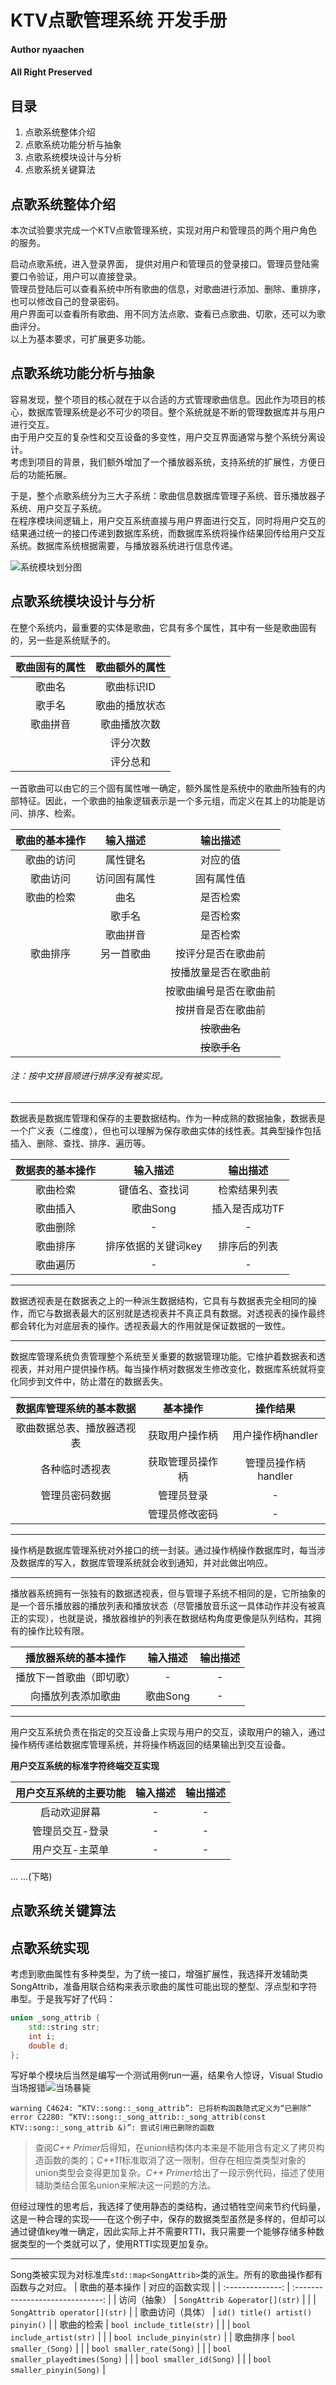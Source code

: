 # KTV点歌管理系统 开发手册
#### Author nyaachen
#### All Right Preserved

## 目录

1. 点歌系统整体介绍
2. 点歌系统功能分析与抽象
3. 点歌系统模块设计与分析
4. 点歌系统关键算法


## 点歌系统整体介绍

本次试验要求完成一个KTV点歌管理系统，实现对用户和管理员的两个用户角色的服务。

启动点歌系统，进入登录界面， 提供对用户和管理员的登录接口。管理员登陆需要口令验证，用户可以直接登录。  
管理员登陆后可以查看系统中所有歌曲的信息，对歌曲进行添加、删除、重排序，也可以修改自己的登录密码。  
用户界面可以查看所有歌曲、用不同方法点歌、查看已点歌曲、切歌，还可以为歌曲评分。  
以上为基本要求，可扩展更多功能。

## 点歌系统功能分析与抽象

容易发现，整个项目的核心就在于以合适的方式管理歌曲信息。因此作为项目的核心，数据库管理系统是必不可少的项目。整个系统就是不断的管理数据库并与用户进行交互。  
由于用户交互的复杂性和交互设备的多变性，用户交互界面通常与整个系统分离设计。  
考虑到项目的背景，我们额外增加了一个播放器系统，支持系统的扩展性，方便日后的功能拓展。

于是，整个点歌系统分为三大子系统：歌曲信息数据库管理子系统、音乐播放器子系统、用户交互子系统。  
在程序模块间逻辑上，用户交互系统直接与用户界面进行交互，同时将用户交互的结果通过统一的接口传递到数据库系统，而数据库系统将操作结果回传给用户交互系统。数据库系统根据需要，与播放器系统进行信息传递。

![系统模块划分图](system.png)

## 点歌系统模块设计与分析


在整个系统内，最重要的实体是歌曲，它具有多个属性，其中有一些是歌曲固有的，另一些是系统赋予的。

| 歌曲固有的属性 | 歌曲额外的属性 |
| :------------: | :------------: |
|     歌曲名     |   歌曲标识ID   |
|     歌手名     | 歌曲的播放状态 |
|    歌曲拼音    |  歌曲播放次数  |
|                |    评分次数    |
|                |    评分总和    |

一首歌曲可以由它的三个固有属性唯一确定，额外属性是系统中的歌曲所独有的内部特征。因此，一个歌曲的抽象逻辑表示是一个多元组，而定义在其上的功能是访问、排序、检索。

| 歌曲的基本操作 |   输入描述   |        输出描述        |
| :------------: | :----------: | :--------------------: |
|   歌曲的访问   |   属性键名   |        对应的值        |
|    歌曲访问    | 访问固有属性 |       固有属性值       |
|   歌曲的检索   |     曲名     |        是否检索        |
|                |    歌手名    |        是否检索        |
|                |   歌曲拼音   |        是否检索        |
|    歌曲排序    |  另一首歌曲  |   按评分是否在歌曲前   |
|                |              |  按播放量是否在歌曲前  |
|                |              | 按歌曲编号是否在歌曲前 |
|                |              |   按拼音是否在歌曲前   |
|                |              |      ~~按歌曲名~~      |
|                |              |      ~~按歌手名~~      |

###### 注：按中文拼音顺进行排序没有被实现。

---

数据表是数据库管理和保存的主要数据结构。作为一种成熟的数据抽象，数据表是一个广义表（二维度），但也可以理解为保存歌曲实体的线性表。其典型操作包括插入、删除、查找、排序、遍历等。

| 数据表的基本操作 |      输入描述       |    输出描述    |
| :--------------: | :-----------------: | :------------: |
|     歌曲检索     |   键值名、查找词    |  检索结果列表  |
|     歌曲插入     |      歌曲Song       | 插入是否成功TF |
|     歌曲删除     |          -          |       -        |
|     歌曲排序     | 排序依据的关键词key |  排序后的列表  |
|     歌曲遍历     |          -          |       -        |

---

数据透视表是在数据表之上的一种派生数据结构，它具有与数据表完全相同的操作，而它与数据表最大的区别就是透视表并不真正具有数据。对透视表的操作最终都会转化为对底层表的操作。透视表最大的作用就是保证数据的一致性。

---

数据库管理系统负责管理整个系统至关重要的数据管理功能。它维护着数据表和透视表，并对用户提供操作柄。每当操作柄对数据发生修改变化，数据库系统就将变化同步到文件中，防止潜在的数据丢失。

|  数据库管理系统的基本数据  |     基本操作     |      操作结果       |
| :------------------------: | :--------------: | :-----------------: |
| 歌曲数据总表、播放器透视表 |  获取用户操作柄  |  用户操作柄handler  |
|       各种临时透视表       | 获取管理员操作柄 | 管理员操作柄handler |
|       管理员密码数据       |    管理员登录    |          -          |
|                            |  管理员修改密码  |          -          |

---

操作柄是数据库管理系统对外接口的统一封装。通过操作柄操作数据库时，每当涉及数据库的写入，数据库管理系统就会收到通知，并对此做出响应。

---

播放器系统拥有一张独有的数据透视表，但与管理子系统不相同的是，它所抽象的是一个音乐播放器的播放列表和播放状态（尽管播放音乐这一具体动作并没有被真正的实现），也就是说，播放器维护的列表在数据结构角度更像是队列结构，其拥有的操作比较有限。

|   播放器系统的基本操作   | 输入描述 | 输出描述 |
| :----------------------: | :------: | :------: |
| 播放下一首歌曲（即切歌） |    -     |    -     |
|    向播放列表添加歌曲    | 歌曲Song |    -     |

---

用户交互系统负责在指定的交互设备上实现与用户的交互，读取用户的输入，通过操作柄传递给数据库管理系统，并将操作柄返回的结果输出到交互设备。

**用户交互系统的标准字符终端交互实现**

| 用户交互系统的主要功能 | 输入描述 | 输出描述 |
| :--------------------: | :------: | :------: |
|      启动欢迎屏幕      |    -     |    -     |
|    管理员交互-登录     |    -     |    -     |
|    用户交互-主菜单     |    -     |    -     |
... ...(下略)


## 点歌系统关键算法


## 点歌系统实现
考虑到歌曲属性有多种类型，为了统一接口，增强扩展性，我选择开发辅助类SongAttrib，准备用联合结构来表示歌曲的属性可能出现的整型、浮点型和字符串型。于是我写好了代码：
```c++
union _song_attrib {
	std::string str;
	int i;
	double d;
};
```
写好单个模块后当然是编写一个测试用例run一遍，结果令人惊讶，Visual Studio当场报错![当场暴毙](dangchangbaobi.jpg)

	warning C4624: “KTV::song::_song_attrib”: 已将析构函数隐式定义为“已删除”
	error C2280: “KTV::song::_song_attrib::_song_attrib(const KTV::song::_song_attrib &)”: 尝试引用已删除的函数
>查阅*C++ Primer*后得知，在union结构体内本来是不能用含有定义了拷贝构造函数的类的；*C++11*标准取消了这一限制，但存在相应类类型对象的union类型会变得更加复杂。*C++ Primer*给出了一段示例代码，描述了使用辅助类结合匿名union来解决这一问题的方法。

但经过理性的思考后，我选择了使用静态的类结构，通过牺牲空间来节约代码量，这是一种合理的实现——在这个例子中，保存的数据类型虽然是多样的，但却可以通过键值key唯一确定，因此实际上并不需要RTTI，我只需要一个能够存储多种数据类型的一个类就可以了，使用RTTI实现更加复杂。

---
Song类被实现为对标准库`std::map<SongAttrib>`类的派生。所有的歌曲操作都有函数与之对应。
|  歌曲的基本操作  |          对应的函数实现          |
| :--------------: | :------------------------------: |
|   访问（抽象）   |  `SongAttrib &operator[](str)`   |
|                  |   `SongAttrib operator[](str)`   |
| 歌曲访问（具体） | `id() title() artist() pinyin()` |
|    歌曲的检索    |    `bool include_title(str)`     |
|                  |    `bool include_artist(str)`    |
|                  |    `bool include_pinyin(str)`    |
|     歌曲排序     |      `bool smaller_(Song)`       |
|                  |    `bool smaller_rate(Song)`     |
|                  | `bool smaller_playedtimes(Song)` |
|                  |     `bool smaller_id(Song)`      |
|                  |   `bool smaller_pinyin(Song)`    |
